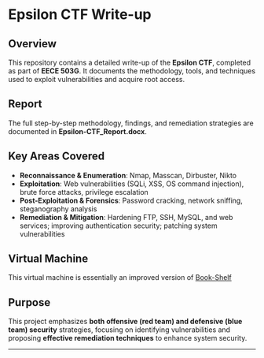 # Epsilon CTF Write-up

## Overview
This repository contains a detailed write-up of the **Epsilon CTF**, completed as part of **EECE 503G**. It documents the methodology, tools, and techniques used to exploit vulnerabilities and acquire root access.

## Report
The full step-by-step methodology, findings, and remediation strategies are documented in **Epsilon-CTF_Report.docx**.

## Key Areas Covered
- **Reconnaissance & Enumeration**: Nmap, Masscan, Dirbuster, Nikto
- **Exploitation**: Web vulnerabilities (SQLi, XSS, OS command injection), brute force attacks, privilege escalation
- **Post-Exploitation & Forensics**: Password cracking, network sniffing, steganography analysis
- **Remediation & Mitigation**: Hardening FTP, SSH, MySQL, and web services; improving authentication security; patching system vulnerabilities

## Virtual Machine
This virtual machine is essentially an improved version of [Book-Shelf](https://download.vulnhub.com/bookshelf/Book-shelf.7z)

## Purpose
This project emphasizes **both offensive (red team) and defensive (blue team) security** strategies, focusing on identifying vulnerabilities and proposing **effective remediation techniques** to enhance system security.

---
